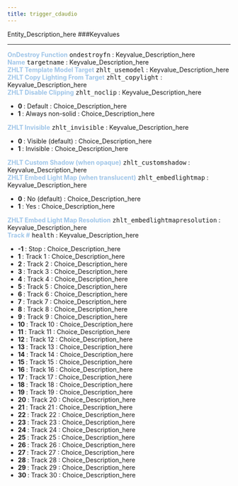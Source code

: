 ```yaml
---
title: trigger_cdaudio
---
```


Entity_Description_here
###Keyvalues
<hr>
<div class="entityentry">
<span style="color:#9fc5e8;"><b>OnDestroy Function</b></span> <kbd  class="tooltip" data-tooltip="string">ondestroyfn</kbd> :
Keyvalue_Description_here
</div>
<div class="entityentry">
<span style="color:#9fc5e8;"><b>Name</b></span> <kbd  class="tooltip" data-tooltip="target_source">targetname</kbd> :
Keyvalue_Description_here
</div>
<div class="entityentry">
<span style="color:#9fc5e8;"><b>ZHLT Template Model Target</b></span> <kbd  class="tooltip" data-tooltip="string">zhlt_usemodel</kbd> :
Keyvalue_Description_here
</div>
<div class="entityentry">
<span style="color:#9fc5e8;"><b>ZHLT Copy Lighting From Target</b></span> <kbd  class="tooltip" data-tooltip="string">zhlt_copylight</kbd> :
Keyvalue_Description_here
</div>
<div class="entityentry">
<span style="color:#9fc5e8;"><b>ZHLT Disable Clipping</b></span> <kbd  class="tooltip" data-tooltip="choices">zhlt_noclip</kbd> :
Keyvalue_Description_here
<ul>
<li><b>0 </b></span> : Default : Choice_Description_here</li>
<li><b>1 </b></span> : Always non-solid : Choice_Description_here</li>
</ul>
</div>
<div class="entityentry">
<span style="color:#9fc5e8;"><b>ZHLT Invisible</b></span> <kbd  class="tooltip" data-tooltip="choices">zhlt_invisible</kbd> :
Keyvalue_Description_here
<ul>
<li><b>0 </b></span> : Visible (default) : Choice_Description_here</li>
<li><b>1 </b></span> : Invisible : Choice_Description_here</li>
</ul>
</div>
<div class="entityentry">
<span style="color:#9fc5e8;"><b>ZHLT Custom Shadow (when opaque)</b></span> <kbd  class="tooltip" data-tooltip="string">zhlt_customshadow</kbd> :
Keyvalue_Description_here
</div>
<div class="entityentry">
<span style="color:#9fc5e8;"><b>ZHLT Embed Light Map (when translucent)</b></span> <kbd  class="tooltip" data-tooltip="choices">zhlt_embedlightmap</kbd> :
Keyvalue_Description_here
<ul>
<li><b>0 </b></span> : No (default) : Choice_Description_here</li>
<li><b>1 </b></span> : Yes : Choice_Description_here</li>
</ul>
</div>
<div class="entityentry">
<span style="color:#9fc5e8;"><b>ZHLT Embed Light Map Resolution</b></span> <kbd  class="tooltip" data-tooltip="integer">zhlt_embedlightmapresolution</kbd> :
Keyvalue_Description_here
</div>
<div class="entityentry">
<span style="color:#9fc5e8;"><b>Track #</b></span> <kbd  class="tooltip" data-tooltip="choices">health</kbd> :
Keyvalue_Description_here
<ul>
<li><b>-1 </b></span> : Stop : Choice_Description_here</li>
<li><b>1 </b></span> : Track 1 : Choice_Description_here</li>
<li><b>2 </b></span> : Track 2 : Choice_Description_here</li>
<li><b>3 </b></span> : Track 3 : Choice_Description_here</li>
<li><b>4 </b></span> : Track 4 : Choice_Description_here</li>
<li><b>5 </b></span> : Track 5 : Choice_Description_here</li>
<li><b>6 </b></span> : Track 6 : Choice_Description_here</li>
<li><b>7 </b></span> : Track 7 : Choice_Description_here</li>
<li><b>8 </b></span> : Track 8 : Choice_Description_here</li>
<li><b>9 </b></span> : Track 9 : Choice_Description_here</li>
<li><b>10 </b></span> : Track 10 : Choice_Description_here</li>
<li><b>11 </b></span> : Track 11 : Choice_Description_here</li>
<li><b>12 </b></span> : Track 12 : Choice_Description_here</li>
<li><b>13 </b></span> : Track 13 : Choice_Description_here</li>
<li><b>14 </b></span> : Track 14 : Choice_Description_here</li>
<li><b>15 </b></span> : Track 15 : Choice_Description_here</li>
<li><b>16 </b></span> : Track 16 : Choice_Description_here</li>
<li><b>17 </b></span> : Track 17 : Choice_Description_here</li>
<li><b>18 </b></span> : Track 18 : Choice_Description_here</li>
<li><b>19 </b></span> : Track 19 : Choice_Description_here</li>
<li><b>20 </b></span> : Track 20 : Choice_Description_here</li>
<li><b>21 </b></span> : Track 21 : Choice_Description_here</li>
<li><b>22 </b></span> : Track 22 : Choice_Description_here</li>
<li><b>23 </b></span> : Track 23 : Choice_Description_here</li>
<li><b>24 </b></span> : Track 24 : Choice_Description_here</li>
<li><b>25 </b></span> : Track 25 : Choice_Description_here</li>
<li><b>26 </b></span> : Track 26 : Choice_Description_here</li>
<li><b>27 </b></span> : Track 27 : Choice_Description_here</li>
<li><b>28 </b></span> : Track 28 : Choice_Description_here</li>
<li><b>29 </b></span> : Track 29 : Choice_Description_here</li>
<li><b>30 </b></span> : Track 30 : Choice_Description_here</li>
</ul>
</div>
